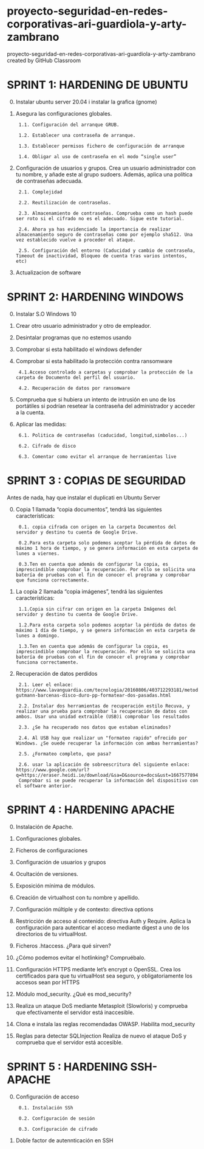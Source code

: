 # proyecto-seguridad-en-redes-corporativas-ari-guardiola-y-arty-zambrano
proyecto-seguridad-en-redes-corporativas-ari-guardiola-y-arty-zambrano created by GitHub Classroom

# SPRINT 1: HARDENING DE UBUNTU
0. Instalar ubuntu server 20.04 i instalar la grafica (gnome)
1. Asegura las configuraciones globales.

        1.1. Configuración del arranque GRUB.

        1.2. Establecer una contraseña de arranque.

        1.3. Establecer permisos fichero de configuración de arranque

        1.4. Obligar al uso de contraseña en el modo “single user”

2. Configuración de usuarios y grupos. Crea un usuario administrador con tu nombre, y añade este al grupo sudoers. Además, aplica  una política de contraseñas adecuada. 

        2.1. Complejidad

        2.2. Reutilización de contraseñas.

        2.3. Almacenamiento de contraseñas. Comprueba como un hash puede ser roto si el cifrado no es el adecuado. Sigue este tutorial.

        2.4. Ahora ya has evidenciado la importancia de realizar almacenamiento seguro de contraseñas como por ejemplo sha512. Una vez establecido vuelve a proceder el ataque.

        2.5. Configuración del entorno (Caducidad y cambio de contraseña, Timeout de inactividad, Bloqueo de cuenta tras varios intentos, etc)
  
3. Actualizacion de software

# SPRINT 2: HARDENING WINDOWS
0. Instalar S.O Windows 10
1. Crear otro usuario administrador y otro de empleador.
2. Desintalar programas que no estemos usando
3. Comprobar si esta habilitado el windows defender
4. Comprobar si esta habilitado la protección contra ransomware

        4.1.Acceso controlado a carpetas y comprobar la protección de la carpeta de Documento del perfil del usuario.
        
        4.2. Recuperación de datos por ransomware
        
5. Comprueba que si hubiera un intento de intrusión en uno de los portátiles si podrían resetear la contraseña del administrador y acceder a la cuenta.
6. Aplicar las medidas:

        6.1. Politica de contraseñas (caducidad, longitud,simbolos...)
        
        6.2. Cifrado de disco
     
        6.3. Comentar como evitar el arranque de herramientas live

# SPRINT 3 : COPIAS DE SEGURIDAD
Antes de nada, hay que instalar el duplicati en Ubuntu Server

0. Copia 1 llamada “copia documentos”, tendrá las siguientes características:

        0.1. copia cifrada con origen en la carpeta Documentos del servidor y destino tu cuenta de Google Drive. 
  
        0.2.Para esta carpeta solo podemos aceptar la pérdida de datos de máximo 1 hora de tiempo, y se genera información en esta carpeta de lunes a viernes. 
        
        0.3.Ten en cuenta que además de configurar la copia, es imprescindible comprobar la recuperación. Por ello se solicita una batería de pruebas con el fin de conocer el programa y comprobar que funciona correctamente.

1. La copia 2 llamada “copia imágenes”, tendrá las siguientes características:

        1.1.Copia sin cifrar con origen en la carpeta Imágenes del servidor y destino tu cuenta de Google Drive. 

        1.2.Para esta carpeta solo podemos aceptar la pérdida de datos de máximo 1 día de tiempo, y se genera información en esta carpeta de lunes a domingo.
 
        1.3.Ten en cuenta que además de configurar la copia, es imprescindible comprobar la recuperación. Por ello se solicita una batería de pruebas con el fin de conocer el programa y comprobar funciona correctamente.

2. Recuperación de datos perdidos

        2.1. Leer el enlace: https://www.lavanguardia.com/tecnologia/20160806/403712293181/metodo-gutmann-barcenas-disco-duro-pp-formatear-dos-pasadas.html 

        2.2. Instalar dos herramientas de recuperación estilo Recuva, y realizar una prueba para comprobar la recuperación de datos con ambos. Usar una unidad extraible (USB)i comprobar los resultados

        2.3. ¿Se ha recuperado nos datos que estaban eliminados?

        2.4. Al USB hay que realizar un "formateo rapido" ofrecido por Windows. ¿Se ouede recuperar la información con ambas herramientas?

        2.5. ¿Formateo completo, que pasa?
        
        2.6. usar la aplicación de sobreescritura del siguiente enlace: https://www.google.com/url?q=https://eraser.heidi.ie/download/&sa=D&source=docs&ust=1667577894709242&usg=AOvVaw14FjCC0DtC9Eth2JxBSUw5 
        Comprobar si se puede recuperar la información del dispositivo con el software anterior.
        
# SPRINT 4 : HARDENING APACHE

0. Instalación de Apache.

1. Configuraciones globales.

2. Ficheros de configuraciones

3. Configuración de usuarios y grupos

4. Ocultación de versiones. 

5. Exposición mínima de módulos.

6. Creación de virtualhost con tu nombre y apellido.

7. Configuración múltiple y de contexto: directiva options

8. Restricción de acceso al contenido: directiva Auth y Require. Aplica la configuración para autenticar el acceso mediante digest a uno de los directorios de tu virtualHost.

9. Ficheros .htaccess. ¿Para qué sirven?

10. ¿Cómo podemos evitar el hotlinking? Compruébalo.

11. Configuración HTTPS mediante let’s encrypt o OpenSSL. Crea los certificados para que tu virtualHost sea seguro, y obligatoriamente los accesos sean por HTTPS

12. Módulo mod_security. ¿Qué es mod_security?

13. Realiza un ataque DoS mediante Metasploit (Slowloris) y comprueba que efectivamente el servidor está inaccesible.

14. Clona e instala las reglas recomendadas OWASP. Habilita mod_security

15. Reglas para detectar SQLInjection
Realiza de nuevo el ataque DoS y comprueba que el servidor está accesible.

# SPRINT 5 : HARDENING SSH-APACHE

0. Configuración de acceso

        0.1. Instalación SSh
        
        0.2. Configuración de sesión
        
        0.3. Configuración de cifrado

1. Doble factor de autennticación en SSH
